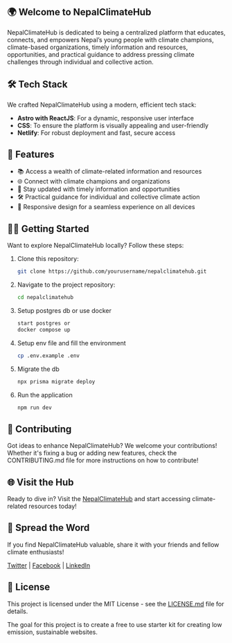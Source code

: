 ## 🌍 Welcome to NepalClimateHub

NepalClimateHub is dedicated to being a centralized platform that educates, connects, and empowers Nepal’s young people with climate champions, climate-based organizations, timely information and resources, opportunities, and practical guidance to address pressing climate challenges through individual and collective action.

## 🛠️ Tech Stack

We crafted NepalClimateHub using a modern, efficient tech stack:

- **Astro with ReactJS**: For a dynamic, responsive user interface
- **CSS**: To ensure the platform is visually appealing and user-friendly
- **Netlify**: For robust deployment and fast, secure access

## 🔮 Features

- 📚 Access a wealth of climate-related information and resources
- 🌐 Connect with climate champions and organizations
- 📅 Stay updated with timely information and opportunities
- 🛠️ Practical guidance for individual and collective climate action
- 📱 Responsive design for a seamless experience on all devices

## 🏃‍♂️ Getting Started

Want to explore NepalClimateHub locally? Follow these steps:

1. Clone this repository:

   ```bash
   git clone https://github.com/yourusername/nepalclimatehub.git
   ```

2. Navigate to the project repository:

   ```bash
   cd nepalclimatehub
   ```

3. Setup postgres db or use docker

   ```bash
   start postgres or
   docker compose up
   ```

4. Setup env file and fill the environment
   ```bash
   cp .env.example .env
   ```
5. Migrate the db
   ```bash
   npx prisma migrate deploy
   ```
6. Run the application
   ```bash
   npm run dev
   ```

## 🤝 Contributing

Got ideas to enhance NepalClimateHub? We welcome your contributions! Whether it's fixing a bug or adding new features, check the CONTRIBUTING.md file for more instructions on how to contribute!

## 🌐 Visit the Hub

Ready to dive in? Visit the [NepalClimateHub](https://nepalclimatehub.org/) and start accessing climate-related resources today!

## 📣 Spread the Word

If you find NepalClimateHub valuable, share it with your friends and fellow climate enthusiasts!

[Twitter](#) | [Facebook](#) | [LinkedIn](#)

## 📜 License

This project is licensed under the MIT License - see the [LICENSE.md](LICENSE.md) file for details.

The goal for this project is to create a free to use starter kit for creating low emission, sustainable websites.
